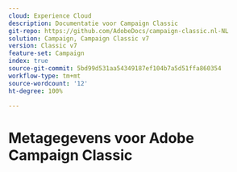 ```yaml
---
cloud: Experience Cloud
description: Documentatie voor Campaign Classic
git-repo: https://github.com/AdobeDocs/campaign-classic.nl-NL
solution: Campaign, Campaign Classic v7
version: Classic v7
feature-set: Campaign
index: true
source-git-commit: 5bd99d531aa54349187ef104b7a5d51ffa860354
workflow-type: tm+mt
source-wordcount: '12'
ht-degree: 100%

---
```



# Metagegevens voor Adobe Campaign Classic
